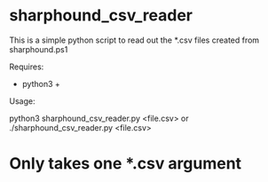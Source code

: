# sharphound_csv_reader
This is a simple python script to read out the *.csv files created from sharphound.ps1

Requires:
- python3 +

Usage:

 python3 sharphound_csv_reader.py <file.csv>
 or
 ./sharphound_csv_reader.py <file.csv>
 
 # Only takes one *.csv argument
